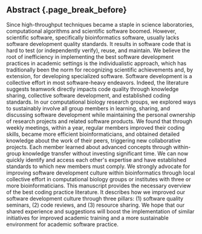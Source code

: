 ## Abstract {.page_break_before}

Since high-throughput techniques became a staple in science laboratories, computational algorithms and scientific software boomed.
However, scientific software, specifically bioinformatics software, usually lacks software development quality standards.
It results in software code that is hard to test (or independently verify), reuse, and maintain.
We believe the root of inefficiency in implementing the best software development practices in academic settings is the individualistic approach, which has traditionally been the norm for recognizing scientific achievements and, by extension, for developing specialized software.
Software development is a collective effort in most software-heavy endeavors.
Indeed, the literature suggests teamwork directly impacts code quality through knowledge sharing, collective software development, and established coding standards.
In our computational biology research groups, we explored ways to sustainably involve all group members in learning, sharing, and discussing software development while maintaining the personal ownership of research projects and related software products.
We found that through weekly meetings, within a year, regular members improved their coding skills, became more efficient bioinformaticians, and obtained detailed knowledge about the work of their peers, triggering new collaborative projects.
Each member learned about advanced concepts through within-group knowledge transfer without investing significant time.
We can now quickly identify and access each other's expertise and have established standards to which new members must comply.
We strongly advocate for improving software development culture within bioinformatics through local collective effort in computational biology groups or institutes with three or more bioinformaticians.
This manuscript provides the necessary overview of the best coding practice literature.
It describes how we improved our software development culture through three pillars: (1) software quality seminars, (2) code reviews, and (3) resource sharing.
We hope that our shared experience and suggestions will boost the implementation of similar initiatives for improved academic training and a more sustainable environment for academic software practice.
